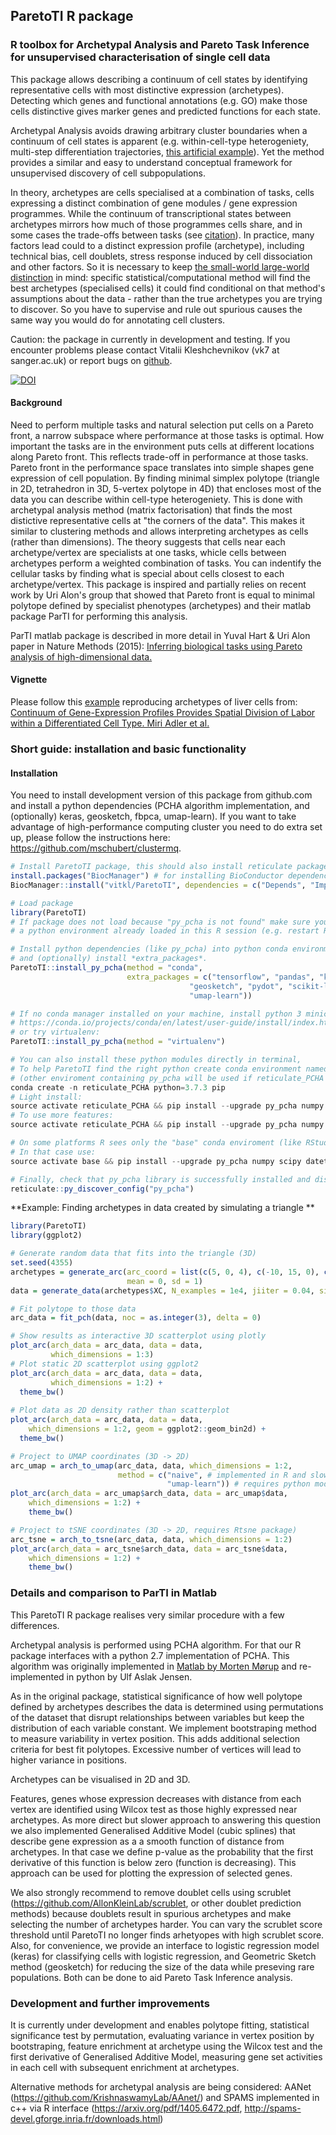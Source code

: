 ## ParetoTI R package 
### R toolbox for Archetypal Analysis and Pareto Task Inference for unsupervised characterisation of single cell data

  This package allows describing a continuum of cell states by identifying representative cells with most distinctive expression (archetypes). Detecting which genes and functional annotations (e.g. GO) make those cells distinctive gives marker genes and predicted functions for each state.   
  
  Archetypal Analysis avoids drawing arbitrary cluster boundaries when a continuum of cell states is apparent (e.g. within-cell-type heterogeniety, multi-step differentiation trajectories, [this artificial example](https://vitkl.github.io/ParetoTI/articles/Comparison_to_kmeans.html#find-archetypes-with-pcha-and-cluster-centers-with-k-means)). Yet the method provides a similar and easy to understand conceptual framework for unsupervised discovery of cell subpopulations.    
  
  In theory, archetypes are cells specialised at a combination of tasks, cells expressing a distinct combination of gene modules / gene expression programmes. While the continuum of transcriptional states between archetypes mirrors how much of those programmes cells share, and in some cases the trade-offs between tasks (see [citation](https://www.nature.com/articles/nmeth.3254)). In practice, many factors lead could to a distinct expression profile (archetype), including technical bias, cell doublets, stress response induced by cell dissociation and other factors. So it is necessary to keep [the small-world large-world distinction](https://youtu.be/4WVelCswXo4?t=2256) in mind: specific statistical/computational method will find the best archetypes (specialised cells) it could find conditional on that method's assumptions about the data - rather than the true archetypes you are trying to discover. So you have to supervise and rule out spurious causes the same way you would do for annotating cell clusters.    
  
  Caution: the package in currently in development and testing. If you encounter problems please contact Vitalii Kleshchevnikov (vk7 at sanger.ac.uk) or report bugs on [github](https://github.com/vitkl/ParetoTI/issues).
  
  [![DOI](https://zenodo.org/badge/146516634.svg)](https://zenodo.org/badge/latestdoi/146516634)
  
#### Background
  
  Need to perform multiple tasks and natural selection put cells on a Pareto front, a narrow subspace where performance at those tasks is optimal. How important the tasks are in the environment puts cells at different locations along Pareto front. This reflects trade-off in performance at those tasks. Pareto front in the performance space translates into simple shapes gene expression of cell population. By finding minimal simplex polytope (triangle in 2D, tetrahedron in 3D, 5-vertex polytope in 4D) that encloses most of the data you can describe within cell-type heterogeniety. This is done with archetypal analysis method (matrix factorisation) that finds the most distictive representative cells at "the corners of the data". This makes it similar to clustering methods and allows interpreting archetypes as cells (rather than dimensions). The theory suggests that cells near each archetype/vertex are specialists at one tasks, whicle cells between archetypes perform a weighted combination of tasks. You can indentify the cellular tasks by finding what is special about cells closest to each archetype/vertex. This package is inspired and partially relies on recent work by Uri Alon's group that showed that Pareto front is equal to minimal polytope defined by specialist phenotypes (archetypes) and their matlab package ParTI for performing this analysis.
  
  ParTI matlab package is described in more detail in Yuval Hart & Uri Alon paper in Nature Methods (2015):
  [Inferring biological tasks using Pareto analysis of high-dimensional data.](https://www.nature.com/articles/nmeth.3254)

#### Vignette

  Please follow this [example](https://vitkl.github.io/ParetoTI/articles/Hepatocyte_example.html) reproducing archetypes of liver cells from:
  [Continuum of Gene-Expression Profiles Provides Spatial Division of Labor within a Differentiated Cell Type. Miri Adler et al.](https://www.sciencedirect.com/science/article/pii/S2405471218304824)

### Short guide: installation and basic functionality

#### Installation 

You need to install development version of this package from github.com and install a python dependencies (PCHA algorithm implementation, and (optionally) keras, geosketch, fbpca, umap-learn). If you want to take advantage of high-performance computing cluster you need to do extra set up, please follow the instructions here: https://github.com/mschubert/clustermq.

```r
# Install ParetoTI package, this should also install reticulate package, if not - install manually.
install.packages("BiocManager") # for installing BioConductor dependencies
BiocManager::install("vitkl/ParetoTI", dependencies = c("Depends", "Imports", "LinkingTo"))
```
```r
# Load package
library(ParetoTI)
# If package does not load because "py_pcha is not found" make sure you do not have
# a python environment already loaded in this R session (e.g. restart R and try loading again).

# Install python dependencies (like py_pcha) into python conda environment,
# and (optionally) install *extra_packages*.
ParetoTI::install_py_pcha(method = "conda", 
                          extra_packages = c("tensorflow", "pandas", "keras", "h5py",
                                        "geosketch", "pydot", "scikit-learn==0.20",
                                        "umap-learn"))
```
```r
# If no conda manager installed on your machine, install python 3 miniconda distribution:
# https://conda.io/projects/conda/en/latest/user-guide/install/index.html#regular-installation
# or try virtualenv:
ParetoTI::install_py_pcha(method = "virtualenv")
```

```python
# You can also install these python modules directly in terminal,
# To help ParetoTI find the right python create conda environment named "reticulate_PCHA" (uncomment):
# (other enviroment containing py_pcha will be used if reticulate_PCHA doesn't exist)    
conda create -n reticulate_PCHA python=3.7.3 pip    
# Light install:    
source activate reticulate_PCHA && pip install --upgrade py_pcha numpy scipy datetime geosketch umap-learn    
# To use more features:    
source activate reticulate_PCHA && pip install --upgrade py_pcha numpy scipy datetime tensorflow pandas keras h5py geosketch pydot sklearn umap-learn    

# On some platforms R sees only the "base" conda enviroment (like RStudio Server)    
# In that case use:
source activate base && pip install --upgrade py_pcha numpy scipy datetime geosketch umap-learn
```
```r
# Finally, check that py_pcha library is successfully installed and discoverable
reticulate::py_discover_config("py_pcha")
```

**Example: Finding archetypes in data created by simulating a triangle  **  

```r
library(ParetoTI)
library(ggplot2)

# Generate random data that fits into the triangle (3D)
set.seed(4355)
archetypes = generate_arc(arc_coord = list(c(5, 0, 4), c(-10, 15, 0), c(-30, -20, -5)),
                          mean = 0, sd = 1)
data = generate_data(archetypes$XC, N_examples = 1e4, jiiter = 0.04, size = 0.9)
```
```r
# Fit polytope to those data
arc_data = fit_pch(data, noc = as.integer(3), delta = 0)

# Show results as interactive 3D scatterplot using plotly
plot_arc(arch_data = arc_data, data = data,
         which_dimensions = 1:3)
# Plot static 2D scatterplot using ggplot2
plot_arc(arch_data = arc_data, data = data,
         which_dimensions = 1:2) +
  theme_bw()
  
# Plot data as 2D density rather than scatterplot
plot_arc(arch_data = arc_data, data = data,
    which_dimensions = 1:2, geom = ggplot2::geom_bin2d) +
  theme_bw()
```
```r
# Project to UMAP coordinates (3D -> 2D)
arc_umap = arch_to_umap(arc_data, data, which_dimensions = 1:2,
                        method = c("naive", # implemented in R and slow
                                   "umap-learn")) # requires python module
plot_arc(arch_data = arc_umap$arch_data, data = arc_umap$data,
    which_dimensions = 1:2) +
    theme_bw()
```
```r
# Project to tSNE coordinates (3D -> 2D, requires Rtsne package)
arc_tsne = arch_to_tsne(arc_data, data, which_dimensions = 1:2)
plot_arc(arch_data = arc_tsne$arch_data, data = arc_tsne$data,
    which_dimensions = 1:2) +
    theme_bw()
```

### Details and comparison to ParTI in Matlab
    
  This ParetoTI R package realises very similar procedure with a few differences. 
  
  Archetypal analysis is performed using PCHA algorithm. For that our R package interfaces with a python 2.7 implementation of PCHA. This algorithm was originally implemented in [Matlab by Morten Mørup](http://www.mortenmorup.dk/MMhomepageUpdated_files/Page327.htm) and re-implemented in python by Ulf Aslak Jensen.    

  As in the original package, statistical significance of how well polytope defined by archetypes describes the data is determined using permutations of the dataset that disrupt relationships between variables but keep the distribution of each variable constant. We implement bootstraping method to measure variability in vertex position. This adds additional selection criteria for best fit polytopes. Excessive number of vertices will lead to higher variance in positions. 
  
  Archetypes can be visualised in 2D and 3D.

  Features, genes whose expression decreases with distance from each vertex are identified using Wilcox test as those highly expressed near archetypes. As more direct but slower approach to answering this question we also implemented Generalised Additive Model (cubic splines) that describe gene expression as a a smooth function of distance from archetypes. In that case we define p-value as the probability that the first derivative of this function is below zero (function is decreasing). This approach can be used for plotting the expression of selected genes.
  
  We also strongly recommend to remove doublet cells using scrublet (https://github.com/AllonKleinLab/scrublet, or other doublet prediction methods) because doublets result in spurious archetypes and make selecting the number of archetypes harder. You can vary the scrublet score threshold until ParetoTI no longer finds arhetyopes with high scrublet score. Also, for convenience, we provide an interface to logistic regression model (keras) for classifying cells with logistic regression, and Geometric Sketch method (geosketch) for reducing the size of the data while preseving rare populations. Both can be done to aid Pareto Task Inference analysis. 

### Development and further improvements

It is currently under development and enables polytope fitting, statistical significance test by permutation, evaluating variance in vertex position by bootstraping, feature enrichment at archetype using the Wilcox test and the first derivative of Generalised Additive Model, measuring gene set activities in each cell with subsequent enrichment at archetypes.

Alternative methods for archetypal analysis are being considered: AANet (https://github.com/KrishnaswamyLab/AAnet/) and SPAMS implemented in c++ via R interface (https://arxiv.org/pdf/1405.6472.pdf, http://spams-devel.gforge.inria.fr/downloads.html)
